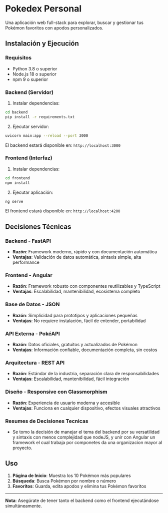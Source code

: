 # Pokedex Personal

Una aplicación web full-stack para explorar, buscar y gestionar tus Pokémon favoritos con apodos personalizados.

## Instalación y Ejecución

### Requisitos
- Python 3.8 o superior
- Node.js 18 o superior
- npm 9 o superior

### Backend (Servidor)

1. Instalar dependencias:
```bash
cd backend
pip install -r requirements.txt
```

2. Ejecutar servidor:
```bash
uvicorn main:app --reload --port 3000
```

El backend estará disponible en: `http://localhost:3000`

### Frontend (Interfaz)

1. Instalar dependencias:
```bash
cd frontend
npm install
```

2. Ejecutar aplicación:
```bash
ng serve
```

El frontend estará disponible en: `http://localhost:4200`

## Decisiones Técnicas

### Backend - FastAPI
- **Razón**: Framework moderno, rápido y con documentación automática
- **Ventajas**: Validación de datos automática, sintaxis simple, alta performance

### Frontend - Angular
- **Razón**: Framework robusto con componentes reutilizables y TypeScript
- **Ventajas**: Escalabilidad, mantenibilidad, ecosistema completo

### Base de Datos - JSON
- **Razón**: Simplicidad para prototipos y aplicaciones pequeñas
- **Ventajas**: No requiere instalación, fácil de entender, portabilidad

### API Externa - PokéAPI
- **Razón**: Datos oficiales, gratuitos y actualizados de Pokémon
- **Ventajas**: Información confiable, documentación completa, sin costos

### Arquitectura - REST API
- **Razón**: Estándar de la industria, separación clara de responsabilidades
- **Ventajas**: Escalabilidad, mantenibilidad, fácil integración

### Diseño - Responsive con Glassmorphism
- **Razón**: Experiencia de usuario moderna y accesible
- **Ventajas**: Funciona en cualquier dispositivo, efectos visuales atractivos

### Resumes de Decisiones Tecnicas
- Se tomo la decisión de manejar el tema del backend por su versatilidad y sintaxis con menos complejidad que nodeJS, y unir con Angular un framework el cual trabaja por componetes da una organizacion mayor al proyecto.

## Uso

1. **Página de Inicio**: Muestra los 10 Pokémon más populares
2. **Búsqueda**: Busca Pokémon por nombre o número
3. **Favoritos**: Guarda, edita apodos y elimina tus Pokémon favoritos

---

**Nota**: Asegúrate de tener tanto el backend como el frontend ejecutándose simultáneamente.
